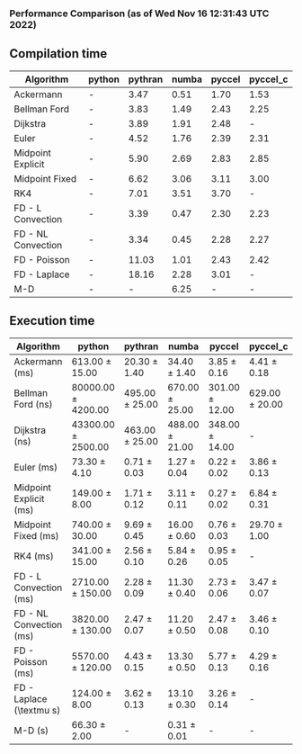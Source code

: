 ### Performance Comparison (as of Wed Nov 16 12:31:43 UTC 2022)
## Compilation time
Algorithm                 | python                    | pythran                   | numba                     | pyccel                    | pyccel_c                 
------------------------- | ------------------------- | ------------------------- | ------------------------- | ------------------------- | -------------------------
Ackermann                 | -                         | 3.47                      | 0.51                      | 1.70                      | 1.53                     
Bellman Ford              | -                         | 3.83                      | 1.49                      | 2.43                      | 2.25                     
Dijkstra                  | -                         | 3.89                      | 1.91                      | 2.48                      | -                        
Euler                     | -                         | 4.52                      | 1.76                      | 2.39                      | 2.31                     
Midpoint Explicit         | -                         | 5.90                      | 2.69                      | 2.83                      | 2.85                     
Midpoint Fixed            | -                         | 6.62                      | 3.06                      | 3.11                      | 3.00                     
RK4                       | -                         | 7.01                      | 3.51                      | 3.70                      | -                        
FD - L Convection         | -                         | 3.39                      | 0.47                      | 2.30                      | 2.23                     
FD - NL Convection        | -                         | 3.34                      | 0.45                      | 2.28                      | 2.27                     
FD - Poisson              | -                         | 11.03                     | 1.01                      | 2.43                      | 2.42                     
FD - Laplace              | -                         | 18.16                     | 2.28                      | 3.01                      | -                        
M-D                       | -                         | -                         | 6.25                      | -                         | -                        

## Execution time
Algorithm                 | python                    | pythran                   | numba                     | pyccel                    | pyccel_c                 
------------------------- | ------------------------- | ------------------------- | ------------------------- | ------------------------- | -------------------------
Ackermann (ms)            | 613.00 $\pm$ 15.00        | 20.30 $\pm$ 1.40          | 34.40 $\pm$ 1.40          | 3.85 $\pm$ 0.16           | 4.41 $\pm$ 0.18          
Bellman Ford (ns)         | 80000.00 $\pm$ 4200.00    | 495.00 $\pm$ 25.00        | 670.00 $\pm$ 25.00        | 301.00 $\pm$ 12.00        | 629.00 $\pm$ 20.00       
Dijkstra (ns)             | 43300.00 $\pm$ 2500.00    | 463.00 $\pm$ 25.00        | 488.00 $\pm$ 21.00        | 348.00 $\pm$ 14.00        | -                        
Euler (ms)                | 73.30 $\pm$ 4.10          | 0.71 $\pm$ 0.03           | 1.27 $\pm$ 0.04           | 0.22 $\pm$ 0.02           | 3.86 $\pm$ 0.13          
Midpoint Explicit (ms)    | 149.00 $\pm$ 8.00         | 1.71 $\pm$ 0.12           | 3.11 $\pm$ 0.11           | 0.27 $\pm$ 0.02           | 6.84 $\pm$ 0.31          
Midpoint Fixed (ms)       | 740.00 $\pm$ 30.00        | 9.69 $\pm$ 0.45           | 16.00 $\pm$ 0.60          | 0.76 $\pm$ 0.03           | 29.70 $\pm$ 1.00         
RK4 (ms)                  | 341.00 $\pm$ 15.00        | 2.56 $\pm$ 0.10           | 5.84 $\pm$ 0.26           | 0.95 $\pm$ 0.05           | -                        
FD - L Convection (ms)    | 2710.00 $\pm$ 150.00      | 2.28 $\pm$ 0.09           | 11.30 $\pm$ 0.40          | 2.73 $\pm$ 0.06           | 3.47 $\pm$ 0.07          
FD - NL Convection (ms)   | 3820.00 $\pm$ 130.00      | 2.47 $\pm$ 0.07           | 11.20 $\pm$ 0.50          | 2.47 $\pm$ 0.08           | 3.46 $\pm$ 0.10          
FD - Poisson (ms)         | 5570.00 $\pm$ 120.00      | 4.43 $\pm$ 0.15           | 13.30 $\pm$ 0.50          | 5.77 $\pm$ 0.13           | 4.29 $\pm$ 0.16          
FD - Laplace (\textmu s)  | 124.00 $\pm$ 8.00         | 3.62 $\pm$ 0.13           | 13.10 $\pm$ 0.30          | 3.26 $\pm$ 0.14           | -                        
M-D (s)                   | 66.30 $\pm$ 2.00          | -                         | 0.31 $\pm$ 0.01           | -                         | -                        
